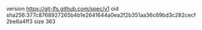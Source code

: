 version https://git-lfs.github.com/spec/v1
oid sha256:377c8768927265b4b1e2641644a0ea2f2b351aa36c69bd3c282cecf2be6a4ff3
size 363
